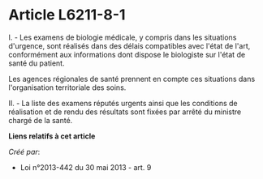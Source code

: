 # Article L6211-8-1

I. - Les examens de biologie médicale, y compris dans les situations d'urgence, sont réalisés dans des délais compatibles
avec l'état de l'art, conformément aux informations dont dispose le biologiste sur l'état de santé du patient. 

Les agences régionales de santé prennent en compte ces situations dans l'organisation territoriale des soins. 

II. - La liste des examens réputés urgents ainsi que les conditions de réalisation et de rendu des résultats sont fixées par
arrêté du ministre chargé de la santé.

**Liens relatifs à cet article**

_Créé par_:

  - Loi n°2013-442 du 30 mai 2013 - art. 9
